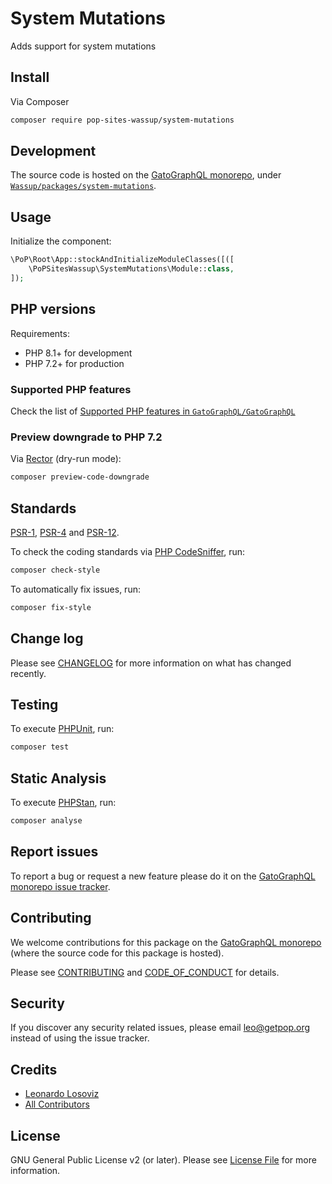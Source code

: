 # System Mutations

<!--
[![Build Status][ico-travis]][link-travis]
[![Quality Score][ico-code-quality]][link-code-quality]
[![Software License][ico-license]](LICENSE.md)
[![Latest Version on Packagist][ico-version]][link-packagist]
[![Coverage Status][ico-scrutinizer]][link-scrutinizer]
[![Total Downloads][ico-downloads]][link-downloads]
-->

Adds support for system mutations

## Install

Via Composer

``` bash
composer require pop-sites-wassup/system-mutations
```

## Development

The source code is hosted on the [GatoGraphQL monorepo](https://github.com/GatoGraphQL/GatoGraphQL), under [`Wassup/packages/system-mutations`](https://github.com/GatoGraphQL/GatoGraphQL/tree/master/layers/Wassup/packages/system-mutations).

## Usage

Initialize the component:

``` php
\PoP\Root\App::stockAndInitializeModuleClasses([([
    \PoPSitesWassup\SystemMutations\Module::class,
]);
```

## PHP versions

Requirements:

- PHP 8.1+ for development
- PHP 7.2+ for production

### Supported PHP features

Check the list of [Supported PHP features in `GatoGraphQL/GatoGraphQL`](https://github.com/GatoGraphQL/GatoGraphQL/blob/master/docs/supported-php-features.md)

### Preview downgrade to PHP 7.2

Via [Rector](https://github.com/rectorphp/rector) (dry-run mode):

```bash
composer preview-code-downgrade
```

## Standards

[PSR-1](https://www.php-fig.org/psr/psr-1), [PSR-4](https://www.php-fig.org/psr/psr-4) and [PSR-12](https://www.php-fig.org/psr/psr-12).

To check the coding standards via [PHP CodeSniffer](https://github.com/squizlabs/PHP_CodeSniffer), run:

``` bash
composer check-style
```

To automatically fix issues, run:

``` bash
composer fix-style
```

## Change log

Please see [CHANGELOG](CHANGELOG.md) for more information on what has changed recently.

## Testing

To execute [PHPUnit](https://phpunit.de/), run:

``` bash
composer test
```

## Static Analysis

To execute [PHPStan](https://github.com/phpstan/phpstan), run:

``` bash
composer analyse
```

## Report issues

To report a bug or request a new feature please do it on the [GatoGraphQL monorepo issue tracker](https://github.com/GatoGraphQL/GatoGraphQL/issues).

## Contributing

We welcome contributions for this package on the [GatoGraphQL monorepo](https://github.com/GatoGraphQL/GatoGraphQL) (where the source code for this package is hosted).

Please see [CONTRIBUTING](CONTRIBUTING.md) and [CODE_OF_CONDUCT](CODE_OF_CONDUCT.md) for details.

## Security

If you discover any security related issues, please email leo@getpop.org instead of using the issue tracker.

## Credits

- [Leonardo Losoviz][link-author]
- [All Contributors][link-contributors]

## License

GNU General Public License v2 (or later). Please see [License File](LICENSE.md) for more information.

[ico-version]: https://img.shields.io/packagist/v/pop-sites-wassup/system-mutations.svg?style=flat-square
[ico-license]: https://img.shields.io/badge/license-GPLv2-brightgreen.svg?style=flat-square
[ico-travis]: https://img.shields.io/travis/pop-sites-wassup/system-mutations/master.svg?style=flat-square
[ico-scrutinizer]: https://img.shields.io/scrutinizer/coverage/g/pop-sites-wassup/system-mutations.svg?style=flat-square
[ico-code-quality]: https://img.shields.io/scrutinizer/g/pop-sites-wassup/system-mutations.svg?style=flat-square
[ico-downloads]: https://img.shields.io/packagist/dt/pop-sites-wassup/system-mutations.svg?style=flat-square

[link-packagist]: https://packagist.org/packages/pop-sites-wassup/system-mutations
[link-travis]: https://travis-ci.org/pop-sites-wassup/system-mutations
[link-scrutinizer]: https://scrutinizer-ci.com/g/pop-sites-wassup/system-mutations/code-structure
[link-code-quality]: https://scrutinizer-ci.com/g/pop-sites-wassup/system-mutations
[link-downloads]: https://packagist.org/packages/pop-sites-wassup/system-mutations
[link-author]: https://github.com/leoloso
[link-contributors]: ../../../../../../contributors
